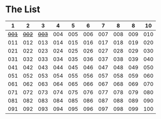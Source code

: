 # The List

 1 | 2 | 3 | 4 | 5 | 6 | 7 | 8 | 8 | 10
---|---|---|---|---|---|---|---|---|---
<s>[001](https://github.com/janzeteachesit/100-days-of-writing/blob/master/docs/001-why-google-classroom.md)</s>|<s>[002](https://github.com/janzeteachesit/100-days-of-writing/blob/master/docs/002-thank-you-rob-muhlestein.md)</s>|<s>[003](https://github.com/janzeteachesit/100-days-of-writing/blob/master/docs/003-learningland.md)</s>|004|005|006|007|008|009|010
011|012|013|014|015|016|017|018|019|020
021|022|023|024|025|026|027|028|029|030
031|032|033|034|035|036|037|038|039|040
041|042|043|044|045|046|047|048|049|050
051|052|053|054|055|056|057|058|059|060
061|062|063|064|065|066|067|068|069|070
071|072|073|074|075|076|077|078|079|080
081|082|083|084|085|086|087|088|089|090
091|092|093|094|095|096|097|098|099|100
